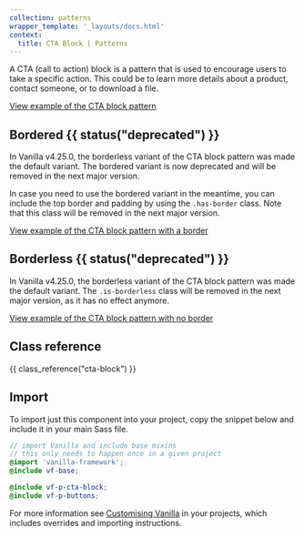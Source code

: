 ```yaml
---
collection: patterns
wrapper_template: '_layouts/docs.html'
context:
  title: CTA Block | Patterns
---
```


A CTA (call to action) block is a pattern that is used to encourage users to take a specific action. This could be to learn more details about a product, contact someone, or to download a file.

<div class="embedded-example"><a href="/docs/examples/patterns/cta-block/default" class="js-example">
View example of the CTA block pattern
</a></div>

## Bordered {{ status("deprecated") }}

In Vanilla v4.25.0, the borderless variant of the CTA block pattern was made the default variant.
The bordered variant is now deprecated and will be removed in the next major version.

In case you need to use the bordered variant in the meantime, you can include the top border and
padding by using the `.has-border` class. Note that this class will be removed in the next major version.

<div class="embedded-example"><a href="/docs/examples/patterns/cta-block/bordered" class="js-example">
View example of the CTA block pattern with a border
</a></div>

## Borderless {{ status("deprecated") }}

In Vanilla v4.25.0, the borderless variant of the CTA block pattern was made the default variant.
The `.is-borderless` class will be removed in the next major version, as it has no effect anymore.

<div class="embedded-example"><a href="/docs/examples/patterns/cta-block/borderless" class="js-example">
View example of the CTA block pattern with no border
</a></div>

## Class reference

{{ class_reference("cta-block") }}

## Import

To import just this component into your project, copy the snippet below and include it in your main Sass file.

```scss
// import Vanilla and include base mixins
// this only needs to happen once in a given project
@import 'vanilla-framework';
@include vf-base;

@include vf-p-cta-block;
@include vf-p-buttons;
```

For more information see [Customising Vanilla](/docs/customising-vanilla/) in your projects, which includes overrides and importing instructions.
